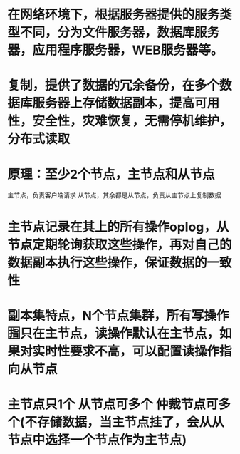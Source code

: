 # 在网络环境下，根据服务器提供的服务类型不同，分为文件服务器，数据库服务器，应用程序服务器，WEB服务器等。

# 复制，提供了数据的冗余备份，在多个数据库服务器上存储数据副本，提高可用性，安全性，灾难恢复，无需停机维护，分布式读取

# 原理：至少2个节点，主节点和从节点
主节点，负责客户端请求
从节点，其余都是从节点，负责从主节点上复制数据

# 主节点记录在其上的所有操作oplog，从节点定期轮询获取这些操作，再对自己的数据副本执行这些操作，保证数据的一致性

# 副本集特点，N个节点集群，所有写操作🈯️只在主节点，读操作默认在主节点，如果对实时性要求不高，可以配置读操作指向从节点

# 主节点只1个 从节点可多个 仲裁节点可多个(不存储数据，当主节点挂了，会从从节点中选择一个节点作为主节点)

#
